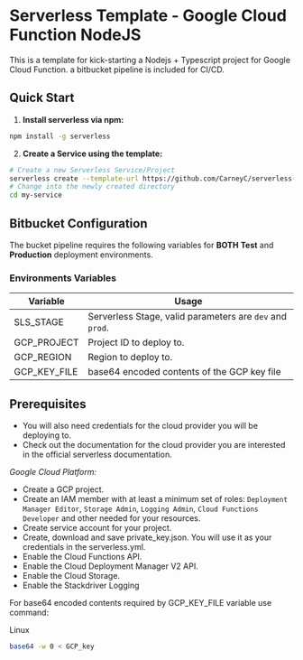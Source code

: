 # Serverless Template - Google Cloud Function NodeJS

This is a template for kick-starting a Nodejs + Typescript project for Google Cloud Function. a bitbucket pipeline is included for CI/CD.

## <a name="quick-start"></a>Quick Start

1. **Install serverless via npm:**

```bash
npm install -g serverless
```

2. **Create a Service using the template:**

```bash
# Create a new Serverless Service/Project
serverless create --template-url https://github.com/CarneyC/serverless-template-gcp-nodejs --path my-service
# Change into the newly created directory
cd my-service
```

## <a name="bitbucket-configuration"></a>Bitbucket Configuration

The bucket pipeline requires the following variables for **BOTH** **Test** and **Production** deployment environments.

### Environments Variables

Variable | Usage
--------- | -----------
SLS_STAGE | Serverless Stage, valid parameters are ``dev`` and ``prod``.
GCP_PROJECT | Project ID to deploy to.
GCP_REGION | Region to deploy to.
GCP_KEY_FILE | base64 encoded contents of the GCP key file

## Prerequisites

* You will also need credentials for the cloud provider you will be deploying to.
* Check out the documentation for the cloud provider you are interested in the official serverless documentation.

_Google Cloud Platform:_

* Create a GCP project.
* Create an IAM member with at least a minimum set of roles: ``Deployment Manager Editor``, ``Storage Admin``, ``Logging Admin``, ``Cloud Functions Developer`` and other needed for your resources.
* Create service account for your project.
* Create, download and save private_key.json. You will use it as your credentials in the serverless.yml.
* Enable the Cloud Functions API.
* Enable the Cloud Deployment Manager V2 API.
* Enable the Cloud Storage.
* Enable the Stackdriver Logging

For base64 encoded contents required by GCP_KEY_FILE variable use command:

Linux

```bash
base64 -w 0 < GCP_key
```

